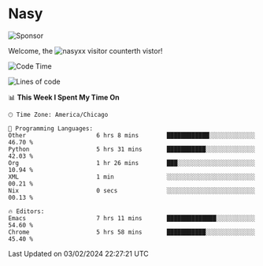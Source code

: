 # Nasy

<!--
<p align="center">
<img height="200" src="https://github-readme-stats.vercel.app/api?username=nasyxx&count_private=true&show_icons=true&theme=dracula&include_all_commits=true"/>
<img height="200" src="https://github-readme-stats.vercel.app/api/top-langs/?username=nasyxx&theme=dracula&hide=html,jupyter+notebook&count_private=true&show_icons=true"/>
</p>

  
----------------
-->

![Sponsor](https://img.shields.io/static/v1.svg?label=Sponsor&message=%E2%9D%A4&logo=GitHub&style=flat&color=pink)
 
Welcome, the ![nasyxx visitor counter](https://count.getloli.com/get/@nasyxx?theme=rule34)th vistor!
 
<!--START_SECTION:waka-->
![Code Time](http://img.shields.io/badge/Code%20Time-4%2C283%20hrs%2043%20mins-blue)

![Lines of code](https://img.shields.io/badge/From%20Hello%20World%20I%27ve%20Written-6.3%20million%20lines%20of%20code-blue)

📊 **This Week I Spent My Time On** 

```text
🕑︎ Time Zone: America/Chicago

💬 Programming Languages: 
Other                    6 hrs 8 mins        ████████████░░░░░░░░░░░░░   46.70 % 
Python                   5 hrs 31 mins       ███████████░░░░░░░░░░░░░░   42.03 % 
Org                      1 hr 26 mins        ███░░░░░░░░░░░░░░░░░░░░░░   10.94 % 
XML                      1 min               ░░░░░░░░░░░░░░░░░░░░░░░░░   00.21 % 
Nix                      0 secs              ░░░░░░░░░░░░░░░░░░░░░░░░░   00.13 % 

🔥 Editors: 
Emacs                    7 hrs 11 mins       ██████████████░░░░░░░░░░░   54.60 % 
Chrome                   5 hrs 58 mins       ███████████░░░░░░░░░░░░░░   45.40 % 
```


 Last Updated on 03/02/2024 22:27:21 UTC
<!--END_SECTION:waka-->

<!-- ![visitors](https://visitor-badge.laobi.icu/badge?page_id=nasyxx.nasyxx) -->
